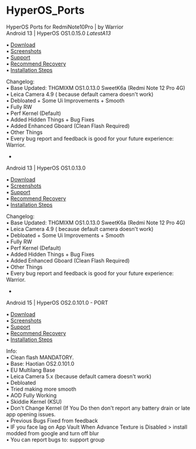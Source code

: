 # HyperOS_Ports
HyperOS Ports for RedmiNote10Pro | by Warrior<br/>
Android 13 | HyperOS OS1.0.15.0 *LatestA13* <br/>

   ▪️ [Download](https://devuploads.com/sn5n70ibfg1j)<br/>
   ▪️ [Screenshots](https://t.me/xiaomi_eu_ports/53)<br/>
   ▪️ [Support](https://t.me/XiaomiEUPortsGroup)<br/>
   ▪️ [Recommend Recovery](https://t.me/xiaomi_eu_ports/31)<br/>
   ▪️ [Installation Steps](https://t.me/c/2301324998/8)<br/>

   Changelog:<br/>
     • Base Updated: THGMIXM OS1.0.13.0 SweetK6a (Redmi Note 12 Pro 4G)<br/>
     • Leica Camera 4.9 ( because default camera doesn't work)<br/>
     • Debloated + Some Ui Improvements + Smooth<br/>
     • Fully RW<br/>
     • Perf Kernel (Default)<br/>
     • Added Hidden Things + Bug Fixes<br/>
     • Added Enhanced Gboard (Clean Flash Required)<br/>
     • Other Things<br/>
     • Every bug report and feedback is good for your future experience: Warrior.<br/>

-  <br/>

Android 13 | HyperOS OS1.0.13.0<br/>

   ▪️ [Download](https://devuploads.com/avkg98u0wswg)<br/>
   ▪️ [Screenshots](https://t.me/xiaomi_eu_ports/53)<br/>
   ▪️ [Support](https://t.me/XiaomiEUPortsGroup)<br/>
   ▪️ [Recommend Recovery](https://t.me/xiaomi_eu_ports/31)<br/>
   ▪️ [Installation Steps](https://t.me/c/2301324998/8)<br/>

   Changelog:<br/>
     • Base Updated: THGMIXM OS1.0.13.0 SweetK6a (Redmi Note 12 Pro 4G)<br/>
     • Leica Camera 4.9 ( because default camera doesn't work)<br/>
     • Debloated + Some Ui Improvements + Smooth<br/>
     • Fully RW<br/>
     • Perf Kernel (Default)<br/>
     • Added Hidden Things + Bug Fixes<br/>
     • Added Enhanced Gboard (Clean Flash Required)<br/>
     • Other Things<br/>
     • Every bug report and feedback is good for your future experience: Warrior.<br/>

-  <br/>

Android 15 | HyperOS OS2.0.101.0 - PORT<br/>
  
   ▪️ [Download](https://devuploads.com/j1expcg4mv7a)<br/>
   ▪️ [Screenshots](https://t.me/Xiaomi_EU_Ports/80)<br/>
   ▪️ [Support](https://t.me/XiaomiEUPortsGroup)<br/>
   ▪️ [Recommend Recovery](https://t.me/xiaomi_eu_ports/31)<br/>
   ▪️ [Installation Steps](https://t.me/XiaomiEUPortsGroup/276)<br/>

   Info:<br/>
     • Clean flash MANDATORY.  
     • Base: Haotian OS2.0.101.0  
     • EU Multilang Base  
     • Leica Camera 5.x (because default camera doesn't work)  
     • Debloated  
     • Tried making more smooth  
     • AOD Fully Working  
     • Skiddie Kernel (KSU)  
     • Don't Change Kernel (If You Do then don't report any battery drain or late app opening issues.  
     • Previous Bugs Fixed from feedback   
     • IF you face lag on App Vault When Advance Texture is Disabled > install modded from google and turn off blur  
     • You can report bugs to: support group  
